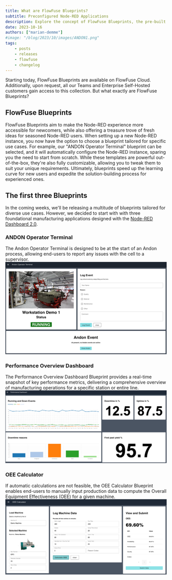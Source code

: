 ```yaml
---
title: What are FlowFuse Blueprints?
subtitle: Preconfigured Node-RED Applications
description: Explore the concept of FlowFuse Blueprints, the pre-built solutions to simplify Node-RED experience, and take a look at the first three Blueprints we've launched for manufacturing applications.
date: 2023-10-16
authors: ["marian-demme"]
#image: "/blog/2023/10/images/ANDON1.png"
tags:
    - posts
    - releases
    - flowfuse
    - changelog
---
```


Starting today, FlowFuse Blueprints are available on FlowFuse Cloud. Additionally, upon request, all our Teams and Enterprise Self-Hosted customers gain access to this collection. But what exactly are FlowFuse Blueprints?

<!--more-->

## FlowFuse Blueprints

FlowFuse Blueprints aim to make the Node-RED experience more accessible for newcomers, while also offering a treasure trove of fresh ideas for seasoned Node-RED users. When setting up a new Node-RED instance, you now have the option to choose a blueprint tailored for specific use cases. For example, our "ANDON Operator Terminal" blueprint can be selected, and it will automatically configure the Node-RED instance, sparing you the need to start from scratch. While these templates are powerful out-of-the-box, they're also fully customizable, allowing you to tweak them to suit your unique requirements. Ultimately, blueprints speed up the learning curve for new users and expedite the solution-building process for experienced ones.

## The first three Blueprints

In the coming weeks, we'll be releasing a multitude of blueprints tailored for diverse use cases. However, we decided to start with with three foundational manufacturing applications designed with the [Node-RED Dashboard 2.0](https://dashboard.flowfuse.com/).

### ANDON Operator Terminal
The Andon Operator Terminal is designed to be at the start of an Andon process, allowing end-users to report any issues with the cell to a supervisor.
![ANDON Blueprint Screenshot](./images/ANDON1.png)

### Performance Overview Dashboard
The Performance Overview Dashboard Blueprint provides a real-time snapshot of key performance metrics, delivering a comprehensive overview of manufacturing operations for a specific station or entire line.
![Performance Overview Screenshot](./images/performance-dashboard.png)

### OEE Calculator
If automatic calculations are not feasible, the OEE Calculator Blueprint enables end-users to manually input production data to compute the Overall Equipment Effectiveness (OEE) for a given machine.
![OEE Calculator Screenshot](./images/dashboard-data.png)
